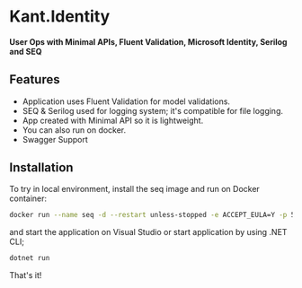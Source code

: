 # Kant.Identity
#### User Ops with Minimal APIs, Fluent Validation, Microsoft Identity, Serilog and SEQ 

## Features

- Application uses Fluent Validation for model validations.
- SEQ & Serilog used for logging system; it's compatible for file logging.
- App created with Minimal API so it is lightweight.
- You can also run on docker.
- Swagger Support

## Installation

To try in local environment, install the seq image and run on Docker container:

```sh
docker run --name seq -d --restart unless-stopped -e ACCEPT_EULA=Y -p 5341:80 datalust/seq:latest
```

and start the application on Visual Studio or start application by using .NET CLI;

```sh
dotnet run
```

That's it!
